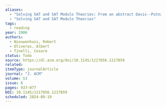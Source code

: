 ```yaml
---
aliases:
  - "Solving SAT and SAT Modulo Theories: From an abstract Davis--Putnam--Logemann--Loveland procedure to DPLL(T)"
  - "Solving SAT and SAT Modulo Theories"
tags:
  - reading
year: 2006
authors:
  - Nieuwenhuis, Robert
  - Oliveras, Albert
  - Tinelli, Cesare    
status: Todo
source: https://dl.acm.org/doi/10.1145/1217856.1217859 
related:  
itemType: journalArticle  
journal: "J. ACM"  
volume: 53  
issue: 6   
pages: 937–977  
DOI: 10.1145/1217856.1217859
scheduled: 2024-08-19
---
```


